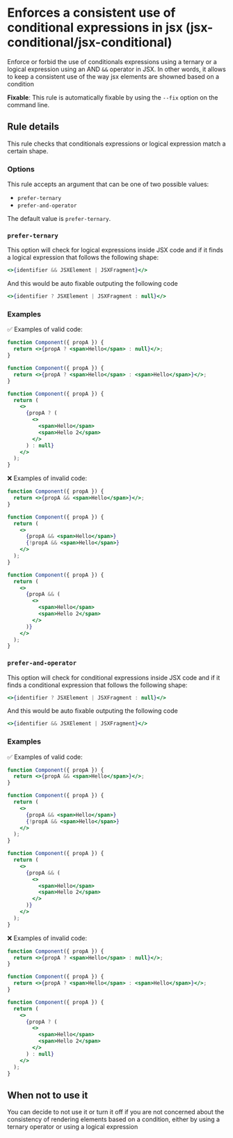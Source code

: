 # Enforces a consistent use of conditional expressions in jsx (jsx-conditional/jsx-conditional)

Enforce or forbid the use of conditionals expressions using a ternary or a logical expression using an AND `&&` operator in JSX.
In other words, it allows to keep a consistent use of the way jsx elements are showned based on a condition

**Fixable**: This rule is automatically fixable by using the `--fix` option on the command line.

## Rule details

This rule checks that conditionals expressions or logical expression match a certain shape.

### Options

This rule accepts an argument that can be one of two possible values:

- `prefer-ternary`
- `prefer-and-operator`

The default value is `prefer-ternary`.

### `prefer-ternary`

This option will check for logical expressions inside JSX code and if it finds a logical expression that follows the following shape:

```jsx
<>{identifier && JSXElement | JSXFragment}</>
```

And this would be auto fixable outputing the following code

```jsx
<>{identifier ? JSXElement | JSXFragment : null}</>
```

### Examples

✅ Examples of valid code:

```jsx
function Component({ propA }) {
  return <>{propA ? <span>Hello</span> : null}</>;
}
```

```jsx
function Component({ propA }) {
  return <>{propA ? <span>Hello</span> : <span>Hello</span>}</>;
}
```

```jsx
function Component({ propA }) {
  return (
    <>
      {propA ? (
        <>
          <span>Hello</span>
          <span>Hello 2</span>
        </>
      ) : null}
    </>
  );
}
```

❌ Examples of invalid code:

```jsx
function Component({ propA }) {
  return <>{propA && <span>Hello</span>}</>;
}
```

```jsx
function Component({ propA }) {
  return (
    <>
      {propA && <span>Hello</span>}
      {!propA && <span>Hello</span>}
    </>
  );
}
```

```jsx
function Component({ propA }) {
  return (
    <>
      {propA && (
        <>
          <span>Hello</span>
          <span>Hello 2</span>
        </>
      )}
    </>
  );
}
```

### `prefer-and-operator`

This option will check for conditional expressions inside JSX code and if it finds a conditional expression that follows the following shape:

```jsx
<>{identifier ? JSXElement | JSXFragment : null}</>
```

And this would be auto fixable outputing the following code

```jsx
<>{identifier && JSXElement | JSXFragment}</>
```

### Examples

✅ Examples of valid code:

```jsx
function Component({ propA }) {
  return <>{propA && <span>Hello</span>}</>;
}
```

```jsx
function Component({ propA }) {
  return (
    <>
      {propA && <span>Hello</span>}
      {!propA && <span>Hello</span>}
    </>
  );
}
```

```jsx
function Component({ propA }) {
  return (
    <>
      {propA && (
        <>
          <span>Hello</span>
          <span>Hello 2</span>
        </>
      )}
    </>
  );
}
```

❌ Examples of invalid code:

```jsx
function Component({ propA }) {
  return <>{propA ? <span>Hello</span> : null}</>;
}
```

```jsx
function Component({ propA }) {
  return <>{propA ? <span>Hello</span> : <span>Hello</span>}</>;
}
```

```jsx
function Component({ propA }) {
  return (
    <>
      {propA ? (
        <>
          <span>Hello</span>
          <span>Hello 2</span>
        </>
      ) : null}
    </>
  );
}
```

## When not to use it

You can decide to not use it or turn it off if you are not concerned about the consistency of rendering elements based on a condition, either by using a ternary operator or using a logical expression
